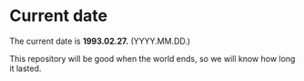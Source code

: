 # Current date

The current date is **1993.02.27.** (YYYY.MM.DD.)

This repository will be good when the world ends, so we will know how long it lasted.